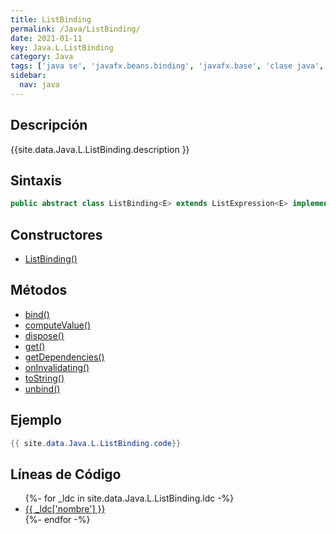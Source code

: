 ```yaml
---
title: ListBinding
permalink: /Java/ListBinding/
date: 2021-01-11
key: Java.L.ListBinding
category: Java
tags: ['java se', 'javafx.beans.binding', 'javafx.base', 'clase java', 'JavaFX 2.1']
sidebar: 
  nav: java
---
```


## Descripción
{{site.data.Java.L.ListBinding.description }}

## Sintaxis
~~~java
public abstract class ListBinding<E> extends ListExpression<E> implements Binding<ObservableList<E>>
~~~

## Constructores
* [ListBinding()](/Java/ListBinding/ListBinding/)

## Métodos
* [bind()](/Java/ListBinding/bind)
* [computeValue()](/Java/ListBinding/computeValue)
* [dispose()](/Java/ListBinding/dispose)
* [get()](/Java/ListBinding/get)
* [getDependencies()](/Java/ListBinding/getDependencies)
* [onInvalidating()](/Java/ListBinding/onInvalidating)
* [toString()](/Java/ListBinding/toString)
* [unbind()](/Java/ListBinding/unbind)

## Ejemplo
~~~java
{{ site.data.Java.L.ListBinding.code}}
~~~

## Líneas de Código
<ul>
{%- for _ldc in site.data.Java.L.ListBinding.ldc -%}
   <li>
       <a href="{{_ldc['url'] }}">{{ _ldc['nombre'] }}</a>
   </li>
{%- endfor -%}
</ul>
